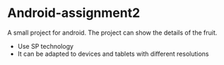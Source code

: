 # Android-assignment2
A small project for android. The project can show the details of the fruit.

- Use SP technology
- It can be adapted to devices and tablets with different resolutions

